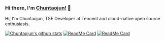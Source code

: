 ### Hi there, I'm [Chuntaojun!](https://www.liaochuntao.cn/) 👋

Hi, I'm Chuntaojun, TSE Developer at Tencent and cloud-native open source enthusiasts.

[![Chuntaojun's github stats](https://github-readme-stats.vercel.app/api?username=chuntaojun)](https://www.liaochuntao.cn/)
[![ReadMe Card](https://github-readme-stats.vercel.app/api/pin/?username=chuntaojun&repo=lraft)](https://github.com/pole-group/lraft)
[![ReadMe Card](https://github-readme-stats.vercel.app/api/pin/?username=chuntaojun&repo=lraft)](https://github.com/chuntaojun/polaris-syncer)
